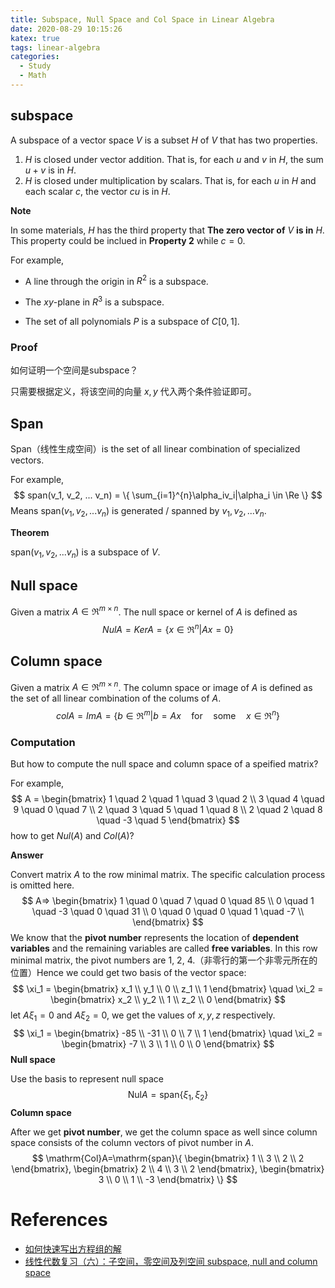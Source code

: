 ```yaml
---
title: Subspace, Null Space and Col Space in Linear Algebra
date: 2020-08-29 10:15:26
katex: true
tags: linear-algebra
categories: 
  - Study
  - Math
---
```


## subspace

A subspace of a vector space $V$ is a subset $H$ of $V$ that has two properties. 

1. $H$ is closed under vector addition. That is, for each $u$ and $v$ in $H$, the sum $u+v$ is in $H$.
2. $H$ is closed under multiplication by scalars. That is, for each $u$ in $H$ and each scalar $c$, the vector $cu$ is in $H$.

**Note**

In some materials, $H$ has the third property that **The zero vector of** $V$ **is in** $H$. This property could be inclued in **Property 2** while $c=0$. 

For example,

- A line through the origin in $R^2$ is a subspace.

- The $xy$-plane in $R^3$ is a subspace.
- The set of all polynomials $P$ is a subspace of $C[0,1]$.

### Proof

如何证明一个空间是subspace？

只需要根据定义，将该空间的向量 $x, y$ 代入两个条件验证即可。

## Span

Span（线性生成空间）is the set of all linear combination of specialized vectors.

For example,
$$
span(v_1, v_2, ... v_n) = \{ \sum_{i=1}^{n}\alpha_iv_i|\alpha_i \in \Re \} 
$$
Means span($v_1, v_2, ... v_n$) is generated / spanned by $v_1, v_2, ... v_n$.

**Theorem**

span($v_1, v_2, ... v_n$) is a subspace of $V$.

## Null space

Given a matrix $A \in \Re^{m \times n}$. The null space or kernel of $A$ is defined as
$$
Nul A = Ker A = \{ x \in \Re^n | Ax = 0\}
$$

## Column space

Given a matrix $A \in \Re^{m \times n}$. The column space or image of $A$ is defined as the set of all linear combination of the colums of $A$.
$$
col A = ImA=\{b \in \Re^m | b = Ax \quad \mathrm{for \quad some} \quad x \in \Re^n\}
$$

### Computation

But how to compute the null space and column space of a speified matrix?

For example,
$$
A = 
\begin{bmatrix}
1 \quad 2 \quad 1 \quad 3 \quad 2 \\
3 \quad 4 \quad 9 \quad 0 \quad 7 \\
2 \quad 3 \quad 5 \quad 1 \quad 8 \\
2 \quad 2 \quad 8 \quad -3 \quad 5 
\end{bmatrix}
$$
how to get $Nul(A)$ and $Col(A)$?

**Answer**

Convert matrix $A$ to the row minimal matrix. The specific calculation process is omitted here.
$$
A=>
\begin{bmatrix}
1 \quad 0 \quad 7 \quad 0 \quad 85 \\
0 \quad 1 \quad -3 \quad 0 \quad 31 \\
0 \quad 0 \quad 0 \quad 1 \quad -7 \\
\end{bmatrix}
$$
We know that the **pivot number** represents the location of **dependent variables** and the remaining variables are called **free variables**. In this row minimal matrix, the pivot numbers are 1, 2, 4.（非零行的第一个非零元所在的位置）Hence we could get two basis of the vector space:
$$
\xi_1 = 
\begin{bmatrix}
x_1 \\
y_1 \\
0 \\
z_1 \\
1
\end{bmatrix} \quad
\xi_2 = 
\begin{bmatrix}
x_2 \\
y_2 \\
1 \\
z_2 \\
0
\end{bmatrix}
$$
let $A\xi_1 = 0$ and $A\xi_2 = 0$, we get the values of $x, y, z$ respectively. 
$$
\xi_1 = 
\begin{bmatrix}
-85 \\
-31 \\
0 \\
7 \\
1
\end{bmatrix} \quad
\xi_2 = 
\begin{bmatrix}
-7 \\
3 \\
1 \\
0 \\
0
\end{bmatrix}
$$
**Null space**

Use the basis to represent null space
$$
\mathrm{Nul}A = \mathrm{span}\{\xi_1, \xi_2\}
$$
**Column space**

After we get **pivot number**, we get the column space as well since column space consists of the column vectors of pivot number in $A$.
$$
\mathrm{Col}A=\mathrm{span}\{
\begin{bmatrix}
1 \\
3 \\
2 \\
2 
\end{bmatrix},
\begin{bmatrix}
2 \\
4 \\
3 \\
2 
\end{bmatrix},
\begin{bmatrix}
3 \\
0 \\
1 \\
-3 
\end{bmatrix}
\}
$$

# References

- [如何快速写出方程组的解](https://www.q-math.com/?p=629)
- [线性代数复习（六）：子空间，零空间及列空间 subspace, null and column space](https://www.youtube.com/watch?v=KiRKulz0OGw&feature=youtu.be)

